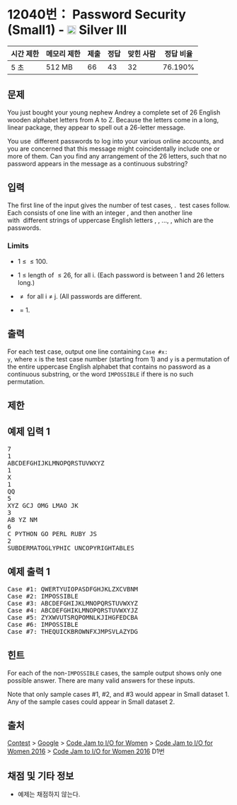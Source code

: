 # 12040번： Password Security (Small1) - <img src="https://static.solved.ac/tier_small/8.svg" style="height:20px" /> Silver III



| 시간 제한 | 메모리 제한 | 제출 | 정답 | 맞힌 사람 | 정답 비율 |
| --- | --- | --- | --- | --- | --- |
| 5 초 | 512 MB | 66 | 43 | 32 | 76.190% |
## 문제

You just bought your young nephew Andrey a complete set of 26 English wooden alphabet letters from A to Z. Because the letters come in a long, linear package, they appear to spell out a 26-letter message.

You use  different passwords to log into your various online accounts, and you are concerned that this message might coincidentally include one or more of them. Can you find any arrangement of the 26 letters, such that no password appears in the message as a continuous substring?

## 입력

The first line of the input gives the number of test cases, .  test cases follow. Each consists of one line with an integer , and then another line with  different strings of uppercase English letters , , ..., , which are the passwords.

### Limits

- 1 ≤  ≤ 100.

- 1 ≤ length of  ≤ 26, for all i. (Each password is between 1 and 26 letters long.)

-  ≠  for all i ≠ j. (All passwords are different.

-  = 1.

## 출력

For each test case, output one line containing <code>Case #x: y</code>, where <code>x</code> is the test case number (starting from 1) and <code>y</code> is a permutation of the entire uppercase English alphabet that contains no password as a continuous substring, or the word <code>IMPOSSIBLE</code> if there is no such permutation.

## 제한

## 예제 입력 1

<pre>7
1
ABCDEFGHIJKLMNOPQRSTUVWXYZ
1
X
1
QQ
5
XYZ GCJ OMG LMAO JK
3
AB YZ NM
6
C PYTHON GO PERL RUBY JS
2
SUBDERMATOGLYPHIC UNCOPYRIGHTABLES
</pre>
## 예제 출력 1

<pre>Case #1: QWERTYUIOPASDFGHJKLZXCVBNM
Case #2: IMPOSSIBLE
Case #3: ABCDEFGHIJKLMNOPQRSTUVWXYZ
Case #4: ABCDEFGHIKLMNOPQRSTUVWXYJZ
Case #5: ZYXWVUTSRQPOMNLKJIHGFEDCBA
Case #6: IMPOSSIBLE
Case #7: THEQUICKBROWNFXJMPSVLAZYDG
</pre>
## 힌트

For each of the non-<code>IMPOSSIBLE</code> cases, the sample output shows only one possible answer. There are many valid answers for these inputs.

Note that only sample cases #1, #2, and #3 would appear in Small dataset 1. Any of the sample cases could appear in Small dataset 2.

## 출처

[Contest](/category/45) > [Google](/category/621) > [Code Jam to I/O for Women](/category/622) > [Code Jam to I/O for Women 2016](/category/371) > [Code Jam to I/O for Women 2016](/category/detail/1615) D1번

## 채점 및 기타 정보

- 예제는 채점하지 않는다.